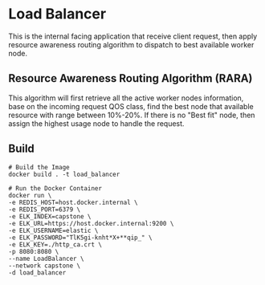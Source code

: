 # Load Balancer
This is the internal facing application that receive client request, then apply resource awareness routing algorithm to dispatch to best available worker node.

## Resource Awareness Routing Algorithm (RARA)
This algorithm will first retrieve all the active worker nodes information, base on the incoming request QOS class, find the best node that available resource with range between 10%-20%. If there is no "Best fit" node, then assign the highest usage node to handle the request.

## Build
```
# Build the Image
docker build . -t load_balancer

# Run the Docker Container
docker run \
-e REDIS_HOST=host.docker.internal \
-e REDIS_PORT=6379 \
-e ELK_INDEX=capstone \
-e ELK_URL=https://host.docker.internal:9200 \
-e ELK_USERNAME=elastic \
-e ELK_PASSWORD="TlK5gi-knht*X+**qip_" \
-e ELK_KEY=./http_ca.crt \
-p 8080:8080 \
--name LoadBalancer \
--network capstone \
-d load_balancer
```
